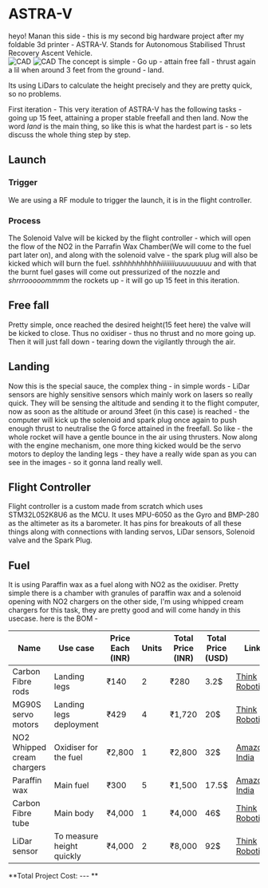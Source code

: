 # ASTRA-V

heyo! Manan this side - this is my second big hardware project after my foldable 3d printer - ASTRA-V. Stands for Autonomous Stabilised Thrust Recovery Ascent Vehicle.<br>
![CAD](https://hc-cdn.hel1.your-objectstorage.com/s/v3/6a278e24489b7209372f84a830f54f0c1b13f5b7_screenshot_2025-07-31_at_8.48.29___pm.png)
![CAD](https://hc-cdn.hel1.your-objectstorage.com/s/v3/05f420220b2e25e54d8cca7f1f3828cd5bdd5a63_screenshot_2025-07-31_at_8.49.23___pm.png)
The concept is simple - Go up - attain free fall - thrust again a lil when around 3 feet from the ground - land.

Its using LiDars to calculate the height precisely and they are pretty quick, so no problems.


First iteration - 
This very iteration of ASTRA-V has the following tasks - going up 15 feet, attaining a proper stable freefall and then land. Now the word *land* is the main thing, so like this is what the hardest part is - so lets discuss the whole thing step by step.

## Launch
### Trigger
We are using a RF module to trigger the launch, it is in the flight controller.
### Process
The Solenoid Valve will be kicked by the flight controller - which will open the flow of the NO2 in the Parrafin Wax Chamber(We will come to the fuel part later on), and along with the solenoid valve - the spark plug will also be kicked which will burn the fuel. *sshhhhhhhhhhiiiiiiiiuuuuuuuuu* and with that the burnt fuel gases will come out pressurized of the nozzle and *shrrrooooommmm* the rockets up - it will go up 15 feet in this iteration.


## Free fall
Pretty simple, once reached the desired height(15 feet here) the valve will be kicked to close. Thus no oxidiser - thus no thrust and no more going up. Then it will just fall down - tearing down the vigilantly through the air.

## Landing
Now this is the special sauce, the complex thing - in simple words - LiDar sensors are highly sensitive sensors which mainly work on lasers so really quick. They will be sensing the altitude and sending it to the flight computer, now as soon as the altitude or around 3feet (in this case) is reached - the computer will kick up the solenoid and spark plug once again to push enough thrust to neutralise the G force attained in the freefall. So like - the whole rocket will have a gentle bounce in the air using thrusters. Now along with the engine mechanism, one more thing kicked would be the servo motors to deploy the landing legs - they have a really wide span as you can see in the images - so it gonna land really well.


## Flight Controller 
Flight controller is a custom made from scratch which uses STM32L052K8U6 as the MCU. It uses MPU-6050 as the Gyro and BMP-280 as the altimeter as its a barometer. It has pins for breakouts of all these things along with connections with landing servos, LiDar sensors, Solenoid valve and the Spark Plug.


## Fuel
It is using Paraffin wax as a fuel along with NO2 as the oxidiser. Pretty simple there is a chamber with granules of paraffin wax and a solenoid opening with NO2 chargers on the other side, I'm using whipped cream chargers for this task, they are pretty good and will come handy in this usecase.
here is the BOM - 



| Name | Use case | Price Each (INR) | Units | Total Price (INR) | Total Price (USD) | Link |
|------|----------|------------------|-------|-------------------|-------------------|------|
| Carbon Fibre rods | Landing legs | ₹140 | 2 | ₹280 | 3.2$ | [Think Robotics](https://thinkrobotics.com/products/carbon-fiber-solid-tube-1-m?variant=39329659650134) |
| MG90S servo motors | Landing legs deployment | ₹429 | 4 | ₹1,720 | 20$ | [Think Robotics](https://thinkrobotics.com/products/sg5010-coreless-servo) |
| NO2 Whipped cream chargers | Oxidiser for the fuel | ₹2,800 | 1 | ₹2,800 | 32$ | [Amazon India](https://www.amazon.in/Chargers-Stainless-Laughing-Disposable-Capsules/dp/B07V6BYFWY) |
| Paraffin wax | Main fuel | ₹300 | 5 | ₹1,500 | 17.5$ | [Amazon India](https://www.amazon.in/Fully-Refined-Paraffin-Granules-White/dp/B09C4397P1) |
| Carbon Fibre tube | Main body | ₹4,000 | 1 | ₹4,000 | 46$ | [Think Robotics](https://thinkrobotics.com/products/high-quality-3k-twill-roll-wrapped-carbon-fibre-hollow-round-tube-gloss?variant=45269902721341) |
| LiDar sensor | To measure height quickly | ₹4,000 | 2 | ₹8,000 | 92$ | [Think Robotics](https://thinkrobotics.com/products/ydlidar-gs2-100-30-cm-lidar) |

**Total Project Cost: --- **

